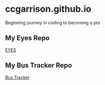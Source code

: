 # ccgarrison.github.io
Beginning journey in coding to becoming a pro
## My Eyes Repo
<a href = "http://ccgarrison.github.io/Eyes"> EYES</a>
## My Bus Tracker Repo
<a href = "http://ccgarrison.github.io/BusTrac"> Bus Tracker</a>
